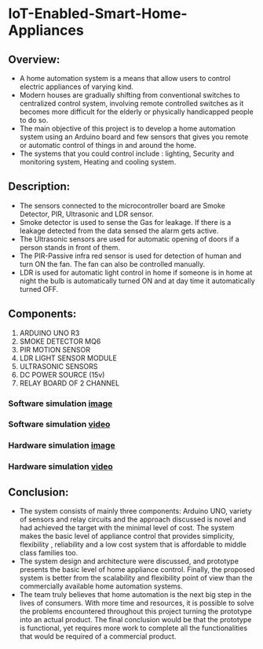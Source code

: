 # IoT-Enabled-Smart-Home-Appliances
## Overview:
* A home automation system is a means that allow users to control electric appliances of varying kind.
* Modern houses are gradually shifting from conventional switches to centralized control system, involving remote controlled switches as it becomes more difficult for the elderly or physically handicapped people to do so. 
* The main objective of this project is to develop a home automation system using an Arduino board and few sensors that gives you remote or automatic control of things in and around the home.
* The systems that you could control include : lighting, Security and monitoring system, Heating and cooling system.

## Description:
* The sensors connected to the microcontroller board are Smoke Detector, PIR, Ultrasonic and LDR sensor.
* Smoke detector is used to sense the Gas for leakage. If there is a leakage detected from the data sensed the alarm gets active.
* The Ultrasonic sensors are used for automatic opening of doors if a person stands in front of them.
* The PIR-Passive infra red sensor is used for detection of human and turn ON the fan. The fan can also be controlled manually.
* LDR is used for automatic light control in home if someone is in home at night the bulb is automatically turned ON and at day time it automatically turned OFF.


## Components:
1. ARDUINO UNO R3
2. SMOKE DETECTOR MQ6
3. PIR MOTION SENSOR
4. LDR LIGHT SENSOR MODULE
5. ULTRASONIC SENSORS
6. DC POWER SOURCE (15v) 
7. RELAY BOARD OF 2 CHANNEL

### Software simulation [image](https://github.com/gokulkumar1014/IoT-Enabled-Smart-Home-Appliances/assets/161945757/fd30fdc2-5d49-4b3f-a4f0-9b28c2f708e2)

### Software simulation [video](https://www.tinkercad.com/things/7vnI6YrRXnL-iot-enabled-smart-home-appliances)

### Hardware simulation [image](https://github.com/gokulkumar1014/IoT-Enabled-Smart-Home-Appliances/assets/161945757/f67db0bc-e3d8-4269-ab29-4a06213d9387)

### Hardware simulation [video](https://drive.google.com/drive/folders/1hYtEOlbSIN-kPfIEUUbqrQnMM91C2-rN)


## Conclusion:
* The system consists of mainly three components: Arduino UNO, variety of sensors and relay circuits and the approach discussed is novel and had achieved the target with the minimal level of cost. The system makes the basic level of appliance control that provides simplicity, flexibility , reliability and a low cost system that is affordable to middle class families too. 
* The system design and architecture were discussed, and prototype presents the basic level of home appliance control. Finally, the proposed system is better from the scalability and flexibility point of view than the commercially available home automation systems.
* The team truly believes that home automation is the next big step in the lives of consumers. With more time and resources, it is possible to solve the problems encountered throughout this project turning the prototype into an actual product. The final conclusion would be that the prototype is functional, yet requires more work to complete all the functionalities that would be required of a commercial product.
